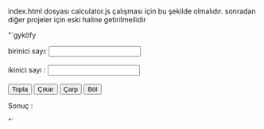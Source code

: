 index.html dosyası calculator.js çalışması için bu şekilde olmalıdır. sonradan diğer projeler için eski haline getirilmeilidir

“`gyköfy
<!DOCTYPE html>
<html lang="en">
  <head>
    <title>JS-Practice</title>
    <style type="text/css">
      body {margin: 30px;
      padding-left: 15px;
    padding-top: 5px;}
    </style>
  </head>
  <body>
    <form>
      birinici sayı: <input type="number" id="birinciSayi"/><br><br> <!-- nesneleri id leri ile çağıracağımızdan isimlendirmede dikkat etmeli-->
      ikinici sayı : <input type="number" id="ikinciSayi" /><br><br> <!-- iki br etiketi ile iki satır aşağı iniyoruz.-->
      <input type="button" onClick="topla()" Value="Topla" /> <!--onClick() ile butona ait metodu belirliyoruz-->
      <input type="button" onClick="cikar()" Value="Çıkar" />
      <input type="button" onClick="carp()" Value="Çarp" />
      <input type="button" onClick="bol()" Value="Böl" />
    </form>
    <p> Sonuç : <br>
      <span id = "sonuc"></span>
    </p>
    <script src="src/practice03/calculator.js"></script>
  </body>
</html>
“`